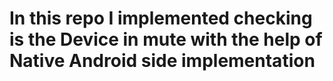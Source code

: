 # In this repo I implemented checking is the Device in mute with the help of Native Android side implementation
